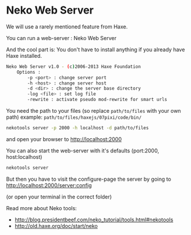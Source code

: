 # Neko Web Server

We will use a rarely mentioned feature from Haxe.

You can run a web-server : Neko Web Server

And the cool part is: You don't have to install anything if you already have Haxe installed.

```bash
Neko Web Server v1.0 - (c)2006-2013 Haxe Foundation
	Options :
		-p <port> : change server port
		-h <host> : change server host
		-d <dir> : change the server base directory
		-log <file> : set log file
		-rewrite : activate pseudo mod-rewrite for smart urls
```

You need the path to your files (so replace `path/to/files` with your own path) example: `path/to/files/haxejs/07pixi/code/bin/`

```bash
nekotools server -p 2000 -h localhost -d path/to/files
```

and open your browser to <http://localhost:2000>

You can also start the web-server with it's defaults (port:2000, host:localhost)

```bash
nekotools server
```

But then you have to visit the configure-page the server by going to <http://localhost:2000/server:config>

(or open your terminal in the correct folder)

Read more about Neko tools:

- <http://blog.presidentbeef.com/neko_tutorial/tools.html#nekotools>
- <http://old.haxe.org/doc/start/neko>